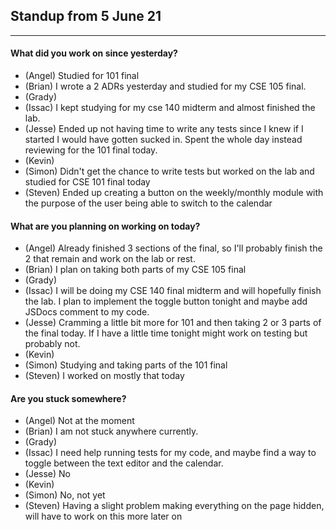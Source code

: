 ## Standup from 5 June 21

---

#### What did you work on since yesterday?

- (Angel) Studied for 101 final
- (Brian) I wrote a 2 ADRs yesterday and studied for my CSE 105 final.
- (Grady)
- (Issac) I kept studying for my cse 140 midterm and almost finished the lab.
- (Jesse) Ended up not having time to write any tests since I knew if I started I would have gotten sucked in. Spent the whole day instead reviewing for the 101 final today.
- (Kevin)
- (Simon) Didn't get the chance to write tests but worked on the lab and studied for CSE 101 final today
- (Steven) Ended up creating a button on the weekly/monthly module with the purpose of the user being able to switch to the calendar

#### What are you planning on working on today?

- (Angel) Already finished 3 sections of the final, so I'll probably finish the 2 that remain and work on the lab or rest.
- (Brian) I plan on taking both parts of my CSE 105 final
- (Grady)
- (Issac) I will be doing my CSE 140 final midterm and will hopefully finish the lab. I plan to implement the toggle button tonight and maybe add JSDocs comment to my code.
- (Jesse) Cramming a little bit more for 101 and then taking 2 or 3 parts of the final today. If I have a little time tonight might work on testing but probably not.
- (Kevin)
- (Simon) Studying and taking parts of the 101 final
- (Steven) I worked on mostly that today

#### Are you stuck somewhere?

- (Angel) Not at the moment
- (Brian) I am not stuck anywhere currently.
- (Grady)
- (Issac) I need help running tests for my code, and maybe find a way to toggle between the text editor and the calendar.
- (Jesse) No
- (Kevin)
- (Simon) No, not yet
- (Steven) Having a slight problem making everything on the page hidden, will have to work on this more later on
